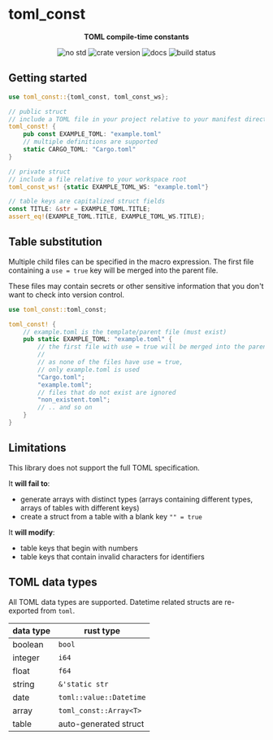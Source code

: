 # toml_const

<div align="center">

**TOML compile-time constants**

<!-- ![crate license](https://img.shields.io/crates/l/toml_const) -->
![no std](https://img.shields.io/badge/no__std-12a077)
![crate version](https://img.shields.io/crates/v/toml_const)
![docs](https://img.shields.io/docsrs/toml_const)
![build status](https://img.shields.io/github/actions/workflow/status/facesthe/toml_const/.github%2Fworkflows%2Fci.yml)

</div>

## Getting started

```rust
use toml_const::{toml_const, toml_const_ws};

// public struct
// include a TOML file in your project relative to your manifest directory
toml_const! {
    pub const EXAMPLE_TOML: "example.toml"
    // multiple definitions are supported
    static CARGO_TOML: "Cargo.toml"
}

// private struct
// include a file relative to your workspace root
toml_const_ws! {static EXAMPLE_TOML_WS: "example.toml"}

// table keys are capitalized struct fields
const TITLE: &str = EXAMPLE_TOML.TITLE;
assert_eq!(EXAMPLE_TOML.TITLE, EXAMPLE_TOML_WS.TITLE);
```

## Table substitution

Multiple child files can be specified in the macro expression.
The first file containing a `use = true` key will be merged into the parent file.

These files may contain secrets or other sensitive information that you don't want to check into version control.

```rust
use toml_const::toml_const;

toml_const! {
    // example.toml is the template/parent file (must exist)
    pub static EXAMPLE_TOML: "example.toml" {
        // the first file with use = true will be merged into the parent file
        //
        // as none of the files have use = true,
        // only example.toml is used
        "Cargo.toml";
        "example.toml";
        // files that do not exist are ignored
        "non_existent.toml";
        // .. and so on
    }
}
```

## Limitations

This library does not support the full TOML specification.

It **will fail to**:

- generate arrays with distinct types (arrays containing different types, arrays of tables with different keys)
- create a struct from a table with a blank key `"" = true`

It **will modify**:

- table keys that begin with numbers
- table keys that contain invalid characters for identifiers

## TOML data types

All TOML data types are supported. Datetime related structs are re-exported from `toml`.

| data type | rust type |
| --- | --- |
| boolean | `bool` |
| integer | `i64` |
| float | `f64` |
| string | `&'static str` |
| date | `toml::value::Datetime` |
| array | `toml_const::Array<T>` |
| table | auto-generated struct |
